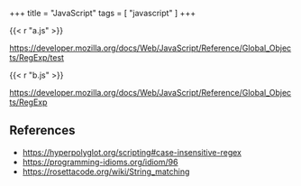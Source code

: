 +++
title = "JavaScript"
tags = [ "javascript" ]
+++

{{< r "a.js" >}}

<https://developer.mozilla.org/docs/Web/JavaScript/Reference/Global_Objects/RegExp/test>

{{< r "b.js" >}}

<https://developer.mozilla.org/docs/Web/JavaScript/Reference/Global_Objects/RegExp>

## References

- <https://hyperpolyglot.org/scripting#case-insensitive-regex>
- <https://programming-idioms.org/idiom/96>
- <https://rosettacode.org/wiki/String_matching>
